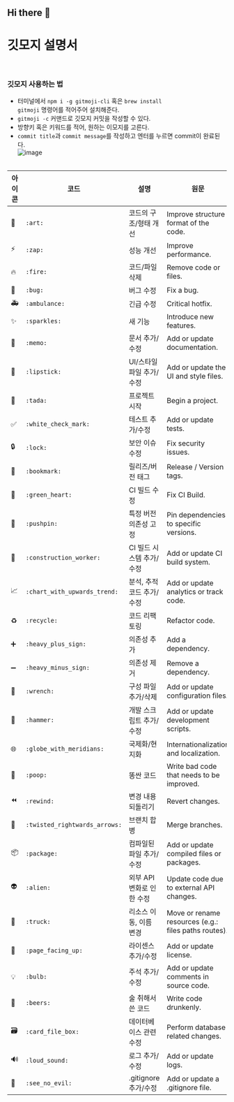 ## Hi there 👋

# 깃모지 설명서
<br>

### 깃모지 사용하는 법
  - 터미널에서 <code>npm i -g gitmoji-cli</code> 혹은 <code>brew install gitmoji</code> 명령어를 적어주어 설치해준다.
  - <code>gitmoji -c</code> 커맨드로 깃모지 커밋을 작성할 수 있다.
  - 방향키 혹은 키워드를 적어, 원하는 이모지를 고른다.
  - <code>commit title</code>과 <code>commit message</code>를 작성하고 엔터를 누르면 commit이 완료된다.<br>
    ![image](https://github.com/user-attachments/assets/b294b0f0-3503-4150-ab5c-f51dc32233ce)
<br><br>
  

| 아이콘   | 코드        | 설명                                  | 원문                             |
|----------|-------------|---------------------------------------|----------------------------------|
| 🎨       | `:art:`     | 코드의 구조/형태 개선                   | Improve structure / format of the code. |
| ⚡️       | `:zap:`     | 성능 개선                              | Improve performance.              |
| 🔥       | `:fire:`    | 코드/파일 삭제                         | Remove code or files.            |
| 🐛       | `:bug:`     | 버그 수정                              | Fix a bug.                        |
| 🚑       | `:ambulance:` | 긴급 수정                          | Critical hotfix.                  |
| ✨       | `:sparkles:` | 새 기능                                | Introduce new features.           |
| 📝       | `:memo:`    | 문서 추가/수정                         | Add or update documentation.       |
| 💄       | `:lipstick:` | UI/스타일 파일 추가/수정               | Add or update the UI and style files. |
| 🎉       | `:tada:`    | 프로젝트 시작                          | Begin a project.                  |
| ✅       | `:white_check_mark:` | 테스트 추가/수정                  | Add or update tests.              |
| 🔒       | `:lock:`    | 보안 이슈 수정                         | Fix security issues.              |
| 🔖       | `:bookmark:` | 릴리즈/버전 태그                       | Release / Version tags.           |
| 💚       | `:green_heart:` | CI 빌드 수정                         | Fix CI Build.                     |
| 📌       | `:pushpin:` | 특정 버전 의존성 고정                  | Pin dependencies to specific versions. |
| 👷       | `:construction_worker:` | CI 빌드 시스템 추가/수정       | Add or update CI build system.    |
| 📈       | `:chart_with_upwards_trend:` | 분석, 추적 코드 추가/수정   | Add or update analytics or track code. |
| ♻️       | `:recycle:` | 코드 리팩토링                           | Refactor code.                    |
| ➕       | `:heavy_plus_sign:` | 의존성 추가                         | Add a dependency.                 |
| ➖       | `:heavy_minus_sign:` | 의존성 제거                         | Remove a dependency.              |
| 🔧       | `:wrench:`  | 구성 파일 추가/삭제                    | Add or update configuration files. |
| 🔨       | `:hammer:`  | 개발 스크립트 추가/수정                | Add or update development scripts. |
| 🌐       | `:globe_with_meridians:` | 국제화/현지화                    | Internationalization and localization. |
| 💩       | `:poop:`    | 똥싼 코드                              | Write bad code that needs to be improved. |
| ⏪       | `:rewind:`  | 변경 내용 되돌리기                     | Revert changes.                   |
| 🔀       | `:twisted_rightwards_arrows:` | 브랜치 합병                   | Merge branches.                  |
| 📦       | `:package:` | 컴파일된 파일 추가/수정               | Add or update compiled files or packages. |
| 👽       | `:alien:`   | 외부 API 변화로 인한 수정              | Update code due to external API changes. |
| 🚚       | `:truck:`   | 리소스 이동, 이름 변경                 | Move or rename resources (e.g.: files paths routes). |
| 📄       | `:page_facing_up:` | 라이센스 추가/수정                  | Add or update license.            |
| 💡       | `:bulb:`    | 주석 추가/수정                         | Add or update comments in source code. |
| 🍻       | `:beers:`   | 술 취해서 쓴 코드                       | Write code drunkenly.             |
| 🗃       | `:card_file_box:` | 데이터베이스 관련 수정              | Perform database related changes. |
| 🔊       | `:loud_sound:` | 로그 추가/수정                         | Add or update logs.               |
| 🙈       | `:see_no_evil:` | .gitignore 추가/수정                   | Add or update a .gitignore file.  |

